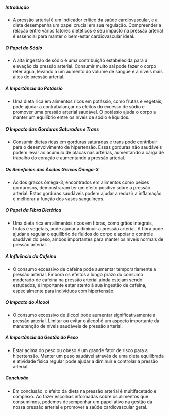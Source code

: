 ##### Introdução
* A pressão arterial é um indicador crítico da saúde cardiovascular, e a dieta desempenha um papel crucial em sua regulação. Compreender a relação entre vários fatores dietéticos e seu impacto na pressão arterial é essencial para manter o bem-estar cardiovascular ideal.

##### O Papel do Sódio
* A alta ingestão de sódio é uma contribuição estabelecida para a elevação da pressão arterial. Consumir muito sal pode fazer o corpo reter água, levando a um aumento do volume de sangue e a níveis mais altos de pressão arterial.

##### A Importância do Potássio
* Uma dieta rica em alimentos ricos em potássio, como frutas e vegetais, pode ajudar a contrabalançar os efeitos do excesso de sódio e promover uma pressão arterial saudável. O potássio ajuda o corpo a manter um equilíbrio entre os níveis de sódio e líquidos.

##### O Impacto das Gorduras Saturadas e Trans
* Consumir dietas ricas em gorduras saturadas e trans pode contribuir para o desenvolvimento de hipertensão. Essas gorduras não saudáveis podem levar ao acúmulo de placas nas artérias, aumentando a carga de trabalho do coração e aumentando a pressão arterial.

##### Os Benefícios dos Ácidos Graxos Ômega-3
* Ácidos graxos ômega-3, encontrados em alimentos como peixes gordurosos, demonstraram ter um efeito positivo sobre a pressão arterial. Estas gorduras saudáveis podem ajudar a reduzir a inflamação e melhorar a função dos vasos sanguíneos.

##### O Papel da Fibra Dietética
* Uma dieta rica em alimentos ricos em fibras, como grãos integrais, frutas e vegetais, pode ajudar a diminuir a pressão arterial. A fibra pode ajudar a regular o equilíbrio de fluidos do corpo e apoiar o controle saudável do peso, ambos importantes para manter os níveis normais de pressão arterial.

##### A Influência da Cafeína
* O consumo excessivo de cafeína pode aumentar temporariamente a pressão arterial. Embora os efeitos a longo prazo do consumo moderado de cafeína na pressão arterial ainda estejam sendo estudados, é importante estar atento à sua ingestão de cafeína, especialmente para indivíduos com hipertensão.

##### O Impacto do Álcool
* O consumo excessivo de álcool pode aumentar significativamente a pressão arterial. Limitar ou evitar o álcool é um aspecto importante da manutenção de níveis saudáveis de pressão arterial.

##### A Importância da Gestão do Peso
* Estar acima do peso ou obeso é um grande fator de risco para a hipertensão. Manter um peso saudável através de uma dieta equilibrada e atividade física regular pode ajudar a diminuir e controlar a pressão arterial.

##### Conclusão
* Em conclusão, o efeito da dieta na pressão arterial é multifacetado e complexo. Ao fazer escolhas informadas sobre os alimentos que consumimos, podemos desempenhar um papel ativo na gestão da nossa pressão arterial e promover a saúde cardiovascular geral.